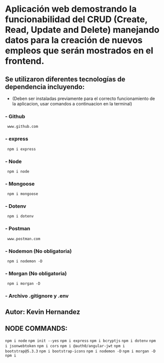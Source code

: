 # Aplicación web demostrando la funcionabilidad del CRUD (Create, Read, Update and Delete) manejando datos para la creación de nuevos empleos que serán mostrados en el frontend.

## Se utilizaron diferentes tecnologías de dependencia incluyendo:

-   (Deben ser instaladas previamente para el correcto funcionamiento de la aplicacion, usar comandos a continuacion en la terminal)

### - Github

` www.github.com`

### - express

` npm i express`

### - Node

` npm i node`

### - Mongoose

` npm i mongoose`

### - Dotenv

` npm i dotenv`

### - Postman

` www.postman.com`

### - Nodemon (No obligatoria)

` npm i nodemon -D`

### - Morgan (No obligatoria)

` npm i morgan -D`

### - Archivo .gitignore y .env

## Autor: Kevin Hernandez

## NODE COMMANDS:

`npm i node`
`npm init --yes`
`npm i express`
`npm i bcryptjs`
`npm i dotenv`
`npm i jsonwebtoken`
`npm i cors`
`npm i @auth0/angular-jwt`
`npm i bootstrap@5.3.3`
`npm i bootstrap-icons`
`npm i nodemon -D`
`npm i morgan -D`
`npm i`

